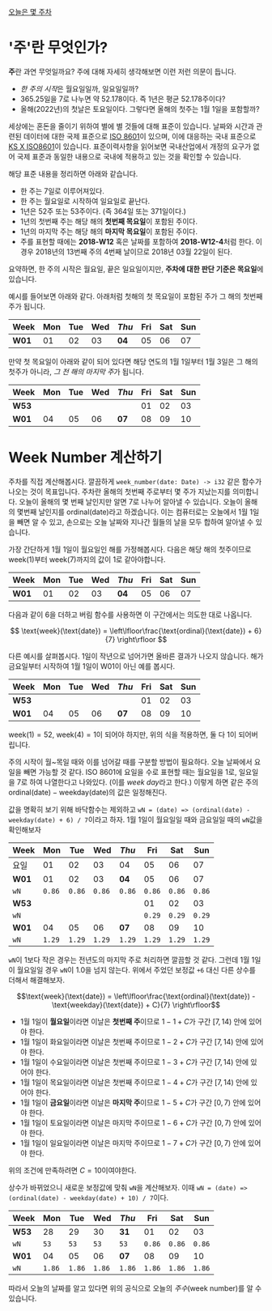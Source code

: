 [오늘은 몇 주차](https://annyeong.me/nth-week-today/)

# '주'란 무엇인가?

**주**란 과연 무엇일까요? 주에 대해 자세히 생각해보면 이런 저런 의문이 듭니다.

- *한 주의 시작*은 월요일일까, 일요일일까? 
- 365.25일을 7로 나누면 약 52.178이다. 즉 1년은 평균 52.178주이다?
- 올해(2022년)의 첫날은 토요일이다. 그렇다면 올해의 첫주는 1월 1일을 포함할까?

세상에는 혼돈을 줄이기 위하여 별에 별 것들에 대해 표준이 있습니다. 날짜와 시간과 관련된 데이터에 대한 국제 표준으로 [ISO 8601](https://ko.wikipedia.org/wiki/ISO_8601)이 있으며, 이에 대응하는 국내 표준으로 [KS X ISO8601](https://www.standard.go.kr/KSCI/standardIntro/getStandardSearchView.do?menuId=503&topMenuId=502&ksNo=KSXISO8601&tmprKsNo=KSXISO8601)이 있습니다. 표준이력사항을 읽어보면 국내산업에서 개정의 요구가 없어 국제 표준과 동일한 내용으로 국내에 적용하고 있는 것을 확인할 수 있습니다.

해당 표준 내용을 정리하면 아래와 같습니다.

- 한 주는 7일로 이루어져있다.
- 한 주는 월요일로 시작하여 일요일로 끝난다.
- 1년은 52주 또는 53주이다. (즉 364일 또는 371일이다.)
- 1년의 첫번째 주는 해당 해의 **첫번째 목요일**이 포함된 주이다.
- 1년의 마지막 주는 해당 해의 **마지막 목요일**이 포함된 주이다.
- 주를 표현할 때에는 **2018-W12** 혹은 날짜를 포함하여 **2018-W12-4**처럼 한다. 이 경우 2018년의 13번째 주의 4번째 날이므로 2018년 03월 22일이 된다.

요약하면, 한 주의 시작은 월요일, 끝은 일요일이지만, **주차에 대한 판단 기준은 목요일**에 있습니다.

예시를 들어보면 아래와 같다. 아래처럼 첫해의 첫 목요일이 포함된 주가 그 해의 첫번째 주가 됩니다.

| Week    | Mon | Tue | Wed | *Thu*  | Fri | Sat | Sun |
| ------- | --- | --- | --- | ------ | --- | --- | --- |
| **W01** | 01  | 02  | 03  | **04** | 05  | 06  | 07  |

만약 첫 목요일이 아래와 같이 되어 있다면 해당 연도의 1월 1일부터 1월 3일은 그 해의 첫주가 아니라, *그 전 해의 마지막 주*가 됩니다.

| Week    | Mon | Tue | Wed | *Thu*  | Fri | Sat | Sun |
| ------- | --- | --- | --- | ------ | --- | --- | --- |
| **W53** |     |     |     |        | 01  | 02  | 03  |
| **W01** | 04  | 05  | 06  | **07** | 08  | 09  | 10  |

# Week Number 계산하기

주차를 직접 계산해봅시다. 깔끔하게 `week_number(date: Date) -> i32` 같은 함수가 나오는 것이 목표입니다. 주차란 올해의 첫번째 주로부터 몇 주가 지났는지를 의미합니다. 오늘이 올해의 몇 번째 날인지만 알면 7로 나누어 알아낼 수 있습니다. 오늘이 올해의 몇번째 날인지를 $\text{ordinal}(\text{date})$라고 하겠습니다. 이는 컴퓨터로는 오늘에서 1월 1일을 빼면 알 수 있고, 손으로는 오늘 날짜와 지나간 월들의 날을 모두 합하여 알아낼 수 있습니다.

가장 간단하게 1월 1일이 월요일인 해를 가정해봅시다. 다음은 해당 해의 첫주이므로 $\text{week}(1)$부터 $\text{week}(7)$까지의 값이 1로 같아야합니다. 

|Week   |Mon|Tue|Wed| *Thu* |Fri|Sat|Sun|
|-------|---|---|---|-------|---|---|---|
|**W01**| 01| 02| 03| **04**| 05| 06| 07|

다음과 같이 6을 더하고 버림 함수를 사용하면 이 구간에서는 의도한 대로 나옵니다.

$$
\text{week}(\text{date}) =
\left\lfloor\frac{\text{ordinal}(\text{date}) + 6}{7} \right\rfloor
$$

다른 예시를 살펴봅시다. 1일이 작년으로 넘어가면 올바른 결과가 나오지 않습니다. 해가 금요일부터 시작하여 1월 1일이 W01이 아닌 예를 봅시다.

|Week   |Mon|Tue|Wed| *Thu* |Fri|Sat|Sun|
|-------|---|---|---|-------|---|---|---|
|**W53**|   |   |   |       | 01| 02| 03|
|**W01**| 04| 05|06 | **07**| 08| 09| 10|

$\text{week}(1)=52$, $\text{week}(4)=1$이 되어야 하지만, 위의 식을 적용하면, 둘 다 1이 되어버립니다.

주의 시작이 월~목일 때와 이를 넘어갈 때를 구분할 방법이 필요하다. 오늘 날짜에서 요일을 빼면 가능할 것 같다. ISO 8601에 요일을 수로 표현할 때는 월요일을 1로, 일요일을 7로 하여 나열한다고 나와있다. (이를 *week day*라고 한다.) 이렇게 하면 같은 주의 $\text{ordinal}(\text{date}) - \text{weekday}(\text{date})$의 값은 일정해진다.

값을 명확히 보기 위해 바닥함수는 제외하고 `wN = (date) => (ordinal(date) - weekday(date) + 6) / 7`이라고 하자. 1월 1일이 월요일일 때와 금요일일 때의 `wN`값을 확인해보자

| Week    | Mon    | Tue    | Wed    | *Thu*  | Fri    | Sat    | Sun    |
| ------- | ------ | ------ | ------ | ------ | ------ | ------ | ------ |
| 요일    | 01     | 02     | 03     | 04     | 05     | 06     | 07     |
| **W01** | 01     | 02     | 03     | **04** | 05     | 06     | 07     |
| `wN`    | `0.86` | `0.86` | `0.86` | `0.86` | `0.86` | `0.86` | `0.86` |
| **W53** |        |        |        |        | 01     | 02     | 03     |
| `wN`    |        |        |        |        | `0.29` | `0.29` | `0.29` |
| **W01** | 04     | 05     | 06     | **07** | 08     | 09     | 10     |
| `wN`    | `1.29` | `1.29` | `1.29` | `1.29` | `1.29` | `1.29` | `1.29` |

`wN`이 1보다 작은 경우는 전년도의 마지막 주로 처리하면 깔끔할 것 같다. 그런데 1월 1일이 월요일일 경우 `wN`이 1.0을 넘지 않는다. 위에서 주었던 보정값 `+6` 대신 다른 상수를 더해서 해결해보자.

$$\text{week}(\text{date}) =
\left\lfloor\frac{\text{ordinal}(\text{date}) - \text{weekday}(\text{date}) + C}{7} \right\rfloor$$

- 1월 1일이 **월요일**이라면 이날은 **첫번째 주**이므로 $1-1+C$가 구간 $[7, 14)$ 안에 있어야 한다.
- 1월 1일이 화요일이라면 이날은 첫번째 주이므로 $1-2+C$가 구간 $[7, 14)$ 안에 있어야 한다.
- 1월 1일이 수요일이라면 이날은 첫번째 주이므로 $1-3+C$가 구간 $[7, 14)$ 안에 있어야 한다.
- 1월 1일이 목요일이라면 이날은 첫번째 주이므로 $1-4+C$가 구간 $[7, 14)$ 안에 있어야 한다.
- 1월 1일이 **금요일**이라면 이날은 **마지막 주**이므로 $1-5+C$가 구간 $[0, 7)$ 안에 있어야 한다.
- 1월 1일이 토요일이라면 이날은 마지막 주이므로 $1-6+C$가 구간 $[0, 7)$ 안에 있어야 한다.
- 1월 1일이 일요일이라면 이날은 마지막 주이므로 $1-7+C$가 구간 $[0, 7)$ 안에 있어야 한다.

위의 조건에 만족하려면 $C=10$이여야한다.

상수가 바뀌었으니 새로운 보정값에 맞춰 `wN`을 계산해보자. 이때 `wN = (date) => (ordinal(date) - weekday(date) + 10) / 7`이다.

| Week    | Mon    | Tue    | Wed    | *Thu*  | Fri    | Sat    | Sun    |
| ------- | ------ | ------ | ------ | ------ | ------ | ------ | ------ |
| **W53** | 28     | 29     | 30     | **31** | 01     | 02     | 03     |
| `wN`    | `53`   | `53`   | `53`   | `53`   | `0.86` | `0.86` | `0.86` |
| **W01** | 04     | 05     | 06     | **07** | 08     | 09     | 10     |
| `wN`    | `1.86` | `1.86` | `1.86` | `1.86` | `1.86` | `1.86` | `1.86` |

따라서 오늘의 날짜를 알고 있다면 위의 공식으로 오늘의 *주수*(week number)를 알 수 있습니다.

